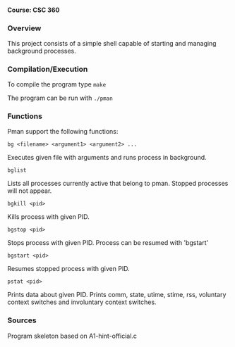 #### Course: CSC 360

### Overview

This project consists of a simple shell capable of starting and managing background processes. 

### Compilation/Execution

To compile the program type `make`

The program can be run with `./pman`

### Functions

Pman support the following functions:

`bg <filename> <argument1> <argument2> ...`
	
Executes given file with arguments and runs process in background.

`bglist`

Lists all processes currently active that belong to pman. Stopped processes will not appear.

`bgkill <pid>`

Kills process with given PID.

`bgstop <pid>`

Stops process with given PID. Process can be resumed with 'bgstart'

`bgstart <pid>`

Resumes stopped process with given PID.

`pstat <pid>`

Prints data about given PID. Prints comm, state, utime, stime, rss, voluntary context switches and involuntary context switches.

### Sources

Program skeleton based on A1-hint-official.c
